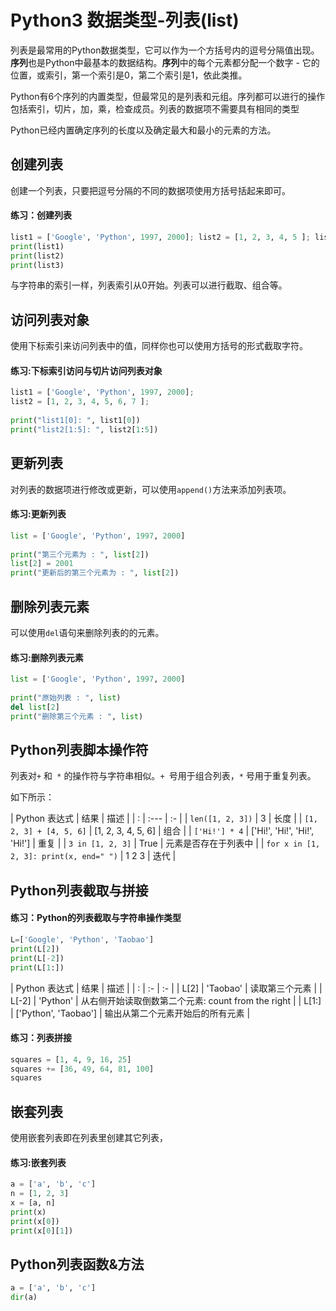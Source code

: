 # Python3 数据类型-列表(list)

列表是最常用的Python数据类型，它可以作为一个方括号内的逗号分隔值出现。**序列**也是Python中最基本的数据结构。**序列**中的每个元素都分配一个数字 - 它的位置，或索引，第一个索引是0，第二个索引是1，依此类推。

Python有6个序列的内置类型，但最常见的是列表和元组。序列都可以进行的操作包括索引，切片，加，乘，检查成员。列表的数据项不需要具有相同的类型

Python已经内置确定序列的长度以及确定最大和最小的元素的方法。

## 创建列表

创建一个列表，只要把逗号分隔的不同的数据项使用方括号括起来即可。

#### 练习：创建列表

```Python
list1 = ['Google', 'Python', 1997, 2000]; list2 = [1, 2, 3, 4, 5 ]; list3 = ["a", "b", "c", "d"];
print(list1)
print(list2)
print(list3)
```


与字符串的索引一样，列表索引从0开始。列表可以进行截取、组合等。

## 访问列表对象

使用下标索引来访问列表中的值，同样你也可以使用方括号的形式截取字符。

#### 练习:下标索引访问与切片访问列表对象

```Python
list1 = ['Google', 'Python', 1997, 2000];
list2 = [1, 2, 3, 4, 5, 6, 7 ];
 
print("list1[0]: ", list1[0])
print("list2[1:5]: ", list2[1:5])
```

## 更新列表

对列表的数据项进行修改或更新，可以使用`append()`方法来添加列表项。

#### 练习:更新列表

```Python
list = ['Google', 'Python', 1997, 2000]
 
print("第三个元素为 : ", list[2])
list[2] = 2001
print("更新后的第三个元素为 : ", list[2])
```

## 删除列表元素

可以使用`del`语句来删除列表的的元素。

#### 练习:删除列表元素

```Python
list = ['Google', 'Python', 1997, 2000]
 
print("原始列表 : ", list)
del list[2]
print("删除第三个元素 : ", list)
```

## Python列表脚本操作符

列表对`+` 和` *` 的操作符与字符串相似。`+ `号用于组合列表，`*` 号用于重复列表。

如下所示：

| Python 表达式                         | 结果                         | 描述                 |
| : | :--- | :- |
| `len([1, 2, 3])`                      | 3                            | 长度                 |
| `[1, 2, 3] + [4, 5, 6]`               | [1, 2, 3, 4, 5, 6]           | 组合                 |
| `['Hi!'] * 4`                         | ['Hi!', 'Hi!', 'Hi!', 'Hi!'] | 重复                 |
| `3 in [1, 2, 3]`                      | True                         | 元素是否存在于列表中 |
| `for x in [1, 2, 3]: print(x, end=" ")` | 1 2 3                        | 迭代                 |

## Python列表截取与拼接

#### 练习：Python的列表截取与字符串操作类型

```Python
L=['Google', 'Python', 'Taobao']
print(L[2])
print(L[-2])
print(L[1:])
```

| Python 表达式 | 结果                 | 描述                                               |
| : | :- | :- |
| L[2]          | 'Taobao'             | 读取第三个元素                                     |
| L[-2]         | 'Python'             | 从右侧开始读取倒数第二个元素: count from the right |
| L[1:]         | ['Python', 'Taobao'] | 输出从第二个元素开始后的所有元素                   |
#### 练习：列表拼接

```Python
squares = [1, 4, 9, 16, 25]
squares += [36, 49, 64, 81, 100]
squares
```

## 嵌套列表

使用嵌套列表即在列表里创建其它列表，

#### 练习:嵌套列表

```Python
a = ['a', 'b', 'c']
n = [1, 2, 3]
x = [a, n]
print(x)
print(x[0])
print(x[0][1])
```

## Python列表函数&方法

```Python
a = ['a', 'b', 'c']
dir(a)
```
